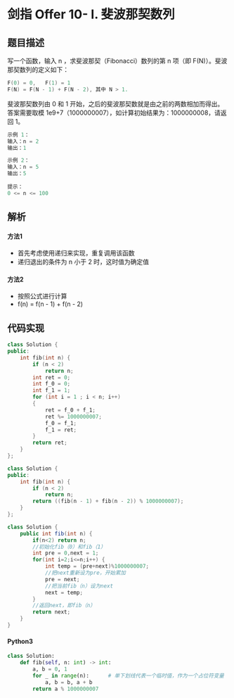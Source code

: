 # 剑指 Offer 10- I. 斐波那契数列

## 题目描述
写一个函数，输入 n ，求斐波那契（Fibonacci）数列的第 n 项（即 F(N)）。斐波那契数列的定义如下：
```c
F(0) = 0,   F(1) = 1
F(N) = F(N - 1) + F(N - 2), 其中 N > 1.
```
斐波那契数列由 0 和 1 开始，之后的斐波那契数就是由之前的两数相加而得出。
答案需要取模 1e9+7（1000000007），如计算初始结果为：1000000008，请返回 1。

```c
示例 1：
输入：n = 2
输出：1

示例 2：
输入：n = 5
输出：5
 
提示：
0 <= n <= 100
```


## 解析
#### 方法1
- 首先考虑使用递归来实现，重复调用该函数
- 递归退出的条件为 n 小于 2 时，这时值为确定值

#### 方法2
- 按照公式进行计算
- f(n) = f(n - 1) + f(n - 2)

## 代码实现
```C++
class Solution {
public:
    int fib(int n) {
        if (n < 2)
            return n;
        int ret = 0;
        int f_0 = 0;
        int f_1 = 1;
        for (int i = 1 ; i < n; i++)
        {
            ret = f_0 + f_1;
            ret %= 1000000007;
            f_0 = f_1;
            f_1 = ret;
        }
        return ret;
    }
};
```

```C++
class Solution {
public:
    int fib(int n) {
        if (n < 2)
            return n;
        return ((fib(n - 1) + fib(n - 2)) % 1000000007);
    }
};
```
```Java
class Solution {
    public int fib(int n) {
        if(n<2) return n;
		//初始化fib（0）和fib（1）
		int pre = 0,next = 1;
		for(int i=2;i<=n;i++) {
			int temp = (pre+next)%1000000007;
			//把next重新设为pre，开始累加
			pre = next;
			//把当前fib（n）设为next
			next = temp;
		}
		//返回next，即fib（n）
		return next;
    }
}
```
#### Python3
```python
class Solution:
    def fib(self, n: int) -> int:
        a, b = 0, 1
        for _ in range(n):      # 单下划线代表一个临时值，作为一个占位符变量
            a, b = b, a + b
        return a % 1000000007
```